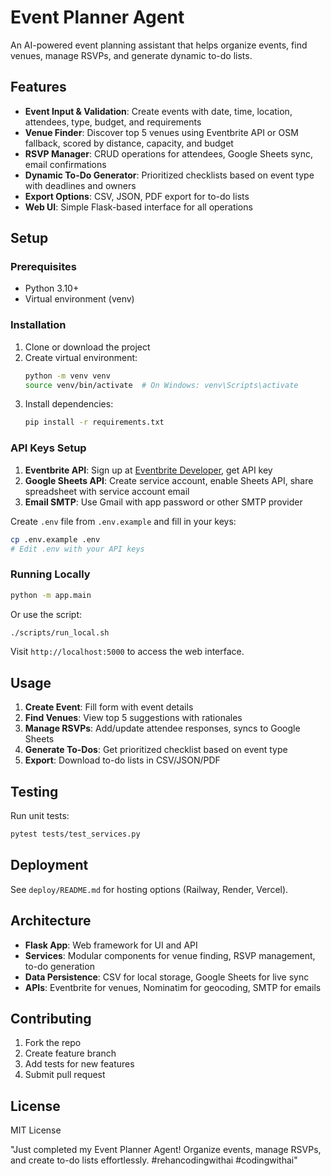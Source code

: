 # Event Planner Agent

An AI-powered event planning assistant that helps organize events, find venues, manage RSVPs, and generate dynamic to-do lists.

## Features

- **Event Input & Validation**: Create events with date, time, location, attendees, type, budget, and requirements
- **Venue Finder**: Discover top 5 venues using Eventbrite API or OSM fallback, scored by distance, capacity, and budget
- **RSVP Manager**: CRUD operations for attendees, Google Sheets sync, email confirmations
- **Dynamic To-Do Generator**: Prioritized checklists based on event type with deadlines and owners
- **Export Options**: CSV, JSON, PDF export for to-do lists
- **Web UI**: Simple Flask-based interface for all operations

## Setup

### Prerequisites
- Python 3.10+
- Virtual environment (venv)

### Installation

1. Clone or download the project
2. Create virtual environment:
   ```bash
   python -m venv venv
   source venv/bin/activate  # On Windows: venv\Scripts\activate
   ```
3. Install dependencies:
   ```bash
   pip install -r requirements.txt
   ```

### API Keys Setup

1. **Eventbrite API**: Sign up at [Eventbrite Developer](https://www.eventbrite.com/platform/api/), get API key
2. **Google Sheets API**: Create service account, enable Sheets API, share spreadsheet with service account email
3. **Email SMTP**: Use Gmail with app password or other SMTP provider

Create `.env` file from `.env.example` and fill in your keys:

```bash
cp .env.example .env
# Edit .env with your API keys
```

### Running Locally

```bash
python -m app.main
```

Or use the script:
```bash
./scripts/run_local.sh
```

Visit `http://localhost:5000` to access the web interface.

## Usage

1. **Create Event**: Fill form with event details
2. **Find Venues**: View top 5 suggestions with rationales
3. **Manage RSVPs**: Add/update attendee responses, syncs to Google Sheets
4. **Generate To-Dos**: Get prioritized checklist based on event type
5. **Export**: Download to-do lists in CSV/JSON/PDF

## Testing

Run unit tests:
```bash
pytest tests/test_services.py
```

## Deployment

See `deploy/README.md` for hosting options (Railway, Render, Vercel).

## Architecture

- **Flask App**: Web framework for UI and API
- **Services**: Modular components for venue finding, RSVP management, to-do generation
- **Data Persistence**: CSV for local storage, Google Sheets for live sync
- **APIs**: Eventbrite for venues, Nominatim for geocoding, SMTP for emails

## Contributing

1. Fork the repo
2. Create feature branch
3. Add tests for new features
4. Submit pull request

## License

MIT License

"Just completed my Event Planner Agent! Organize events, manage RSVPs, and create to-do lists effortlessly. #rehancodingwithai #codingwithai"
